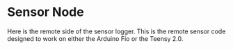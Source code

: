 Sensor Node
===========

Here is the remote side of the sensor logger.  This is the remote sensor code designed to work on either the Arduino Fio or the Teensy 2.0.
